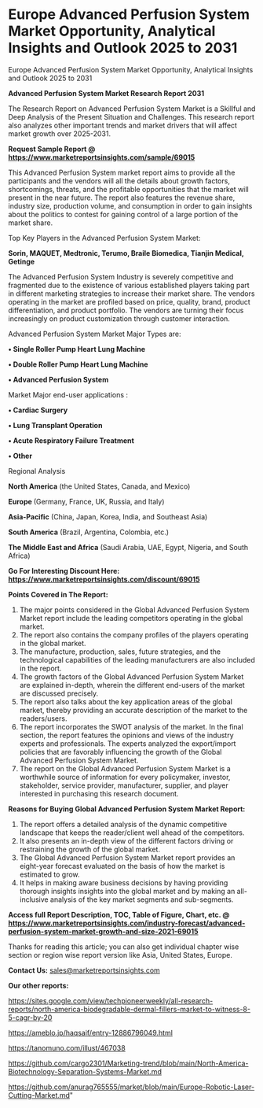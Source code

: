 # Europe Advanced Perfusion System Market Opportunity, Analytical Insights and Outlook 2025 to 2031
Europe Advanced Perfusion System Market Opportunity, Analytical Insights and Outlook 2025 to 2031

<strong>Advanced Perfusion System Market Research Report 2031</strong>

The Research Report on Advanced Perfusion System Market is a Skillful and Deep Analysis of the Present Situation and Challenges. This research report also analyzes other important trends and market drivers that will affect market growth over 2025-2031.

<strong>Request Sample Report @ <a href=https://www.marketreportsinsights.com/sample/69015>https://www.marketreportsinsights.com/sample/69015</a></strong>

This Advanced Perfusion System market report aims to provide all the participants and the vendors will all the details about growth factors, shortcomings, threats, and the profitable opportunities that the market will present in the near future. The report also features the revenue share, industry size, production volume, and consumption in order to gain insights about the politics to contest for gaining control of a large portion of the market share.

Top Key Players in the Advanced Perfusion System Market:

<strong>Sorin, MAQUET, Medtronic, Terumo, Braile Biomedica, Tianjin Medical, Getinge</strong>

The Advanced Perfusion System Industry is severely competitive and fragmented due to the existence of various established players taking part in different marketing strategies to increase their market share. The vendors operating in the market are profiled based on price, quality, brand, product differentiation, and product portfolio. The vendors are turning their focus increasingly on product customization through customer interaction.

Advanced Perfusion System Market Major Types are:

<strong>• Single Roller Pump Heart Lung Machine

• Double Roller Pump Heart Lung Machine

• Advanced Perfusion System</strong>

Market Major end-user applications :

<strong>• Cardiac Surgery

• Lung Transplant Operation

• Acute Respiratory Failure Treatment

• Other</strong>

Regional Analysis

</u><strong><b>North America</b></strong> (the United States, Canada, and Mexico)

<strong><b>Europe </b></strong>(Germany, France, UK, Russia, and Italy)

<strong><b>Asia-Pacific</b></strong> (China, Japan, Korea, India, and Southeast Asia)

<strong><b>South America</b></strong> (Brazil, Argentina, Colombia, etc.)

<strong><b>The Middle East and Africa</b></strong> (Saudi Arabia, UAE, Egypt, Nigeria, and South Africa)

<strong>Go For Interesting Discount Here: <a href=https://www.marketreportsinsights.com/discount/69015>https://www.marketreportsinsights.com/discount/69015</a></strong>

<strong>Points Covered in The Report:</strong>
<ol>
  <li>The major points considered in the Global Advanced Perfusion System Market report include the leading competitors operating in the global market.</li>
  <li>The report also contains the company profiles of the players operating in the global market.</li>
  <li>The manufacture, production, sales, future strategies, and the technological capabilities of the leading manufacturers are also included in the report.</li>
  <li>The growth factors of the Global Advanced Perfusion System Market are explained in-depth, wherein the different end-users of the market are discussed precisely.</li>
  <li>The report also talks about the key application areas of the global market, thereby providing an accurate description of the market to the readers/users.</li>
  <li>The report incorporates the SWOT analysis of the market. In the final section, the report features the opinions and views of the industry experts and professionals. The experts analyzed the export/import policies that are favorably influencing the growth of the Global Advanced Perfusion System Market.</li>
  <li>The report on the Global Advanced Perfusion System Market is a worthwhile source of information for every policymaker, investor, stakeholder, service provider, manufacturer, supplier, and player interested in purchasing this research document.</li>
</ol>
<strong>Reasons for Buying Global Advanced Perfusion System Market Report:</strong>

<ol>
  <li>The report offers a detailed analysis of the dynamic competitive landscape that keeps the reader/client well ahead of the competitors.</li>
  <li>It also presents an in-depth view of the different factors driving or restraining the growth of the global market.</li>
  <li>The Global Advanced Perfusion System Market report provides an eight-year forecast evaluated on the basis of how the market is estimated to grow.</li>
  <li>It helps in making aware business decisions by having providing thorough insights insights into the global market and by making an all-inclusive analysis of the key market segments and sub-segments.</li>
</ol>
<strong>Access full Report Description, TOC, Table of Figure, Chart, etc. @ <a href=https://www.marketreportsinsights.com/industry-forecast/advanced-perfusion-system-market-growth-and-size-2021-69015>https://www.marketreportsinsights.com/industry-forecast/advanced-perfusion-system-market-growth-and-size-2021-69015</a></strong>


Thanks for reading this article; you can also get individual chapter wise section or region wise report version like Asia, United States, Europe.

<strong>Contact Us:</strong>
sales@marketreportsinsights.com

<strong>Our other reports:</strong>

<a href=https://sites.google.com/view/techpioneerweekly/all-research-reports/north-america-biodegradable-dermal-fillers-market-to-witness-8-5-cagr-by-20>https://sites.google.com/view/techpioneerweekly/all-research-reports/north-america-biodegradable-dermal-fillers-market-to-witness-8-5-cagr-by-20</a>

<a href=https://ameblo.jp/haqsaif/entry-12886796049.html>https://ameblo.jp/haqsaif/entry-12886796049.html</a>

<a href=https://tanomuno.com/illust/467038>https://tanomuno.com/illust/467038</a>

<a href=https://github.com/cargo2301/Marketing-trend/blob/main/North-America-Biotechnology-Separation-Systems-Market.md>https://github.com/cargo2301/Marketing-trend/blob/main/North-America-Biotechnology-Separation-Systems-Market.md</a>

<a href=https://github.com/anurag765555/market/blob/main/Europe-Robotic-Laser-Cutting-Market.md>https://github.com/anurag765555/market/blob/main/Europe-Robotic-Laser-Cutting-Market.md</a>"
